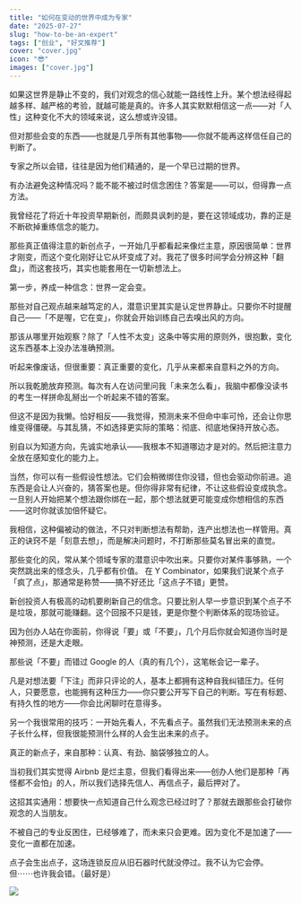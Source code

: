 ```yaml
---
title: "如何在变动的世界中成为专家"
date: "2025-07-27"
slug: "how-to-be-an-expert"
tags: ["创业", "好文推荐"]
cover: "cover.jpg"
icon: "😎"
images: ["cover.jpg"]
---
```

如果这世界是静止不变的，我们对观念的信心就能一路线性上升。某个想法经得起越多样、越严格的考验，就越可能是真的。许多人其实默默相信这一点——对「人性」这种变化不大的领域来说，这么想或许没错。



但对那些会变的东西——也就是几乎所有其他事物——你就不能再这样信任自己的判断了。



专家之所以会错，往往是因为他们精通的，是一个早已过期的世界。



有办法避免这种情况吗？能不能不被过时信念困住？答案是——可以，但得靠一点方法。



我曾经花了将近十年投资早期新创，而颇具讽刺的是，要在这领域成功，靠的正是不断砍掉重练信念的能力。



那些真正值得注意的新创点子，一开始几乎都看起来像烂主意，原因很简单：世界才刚变，而这个变化刚好让它从坏变成了对。我花了很多时间学会分辨这种「翻盘」，而这套技巧，其实也能套用在一切新想法上。



第一步，养成一种信念：世界一定会变。



那些对自己观点越来越笃定的人，潜意识里其实是认定世界静止。只要你不时提醒自己——「不是喔，它在变」，你就会开始训练自己去嗅出风的方向。



那该从哪里开始观察？除了「人性不太变」这条中等实用的原则外，很抱歉，变化这东西基本上没办法准确预测。



听起来像废话，但很重要：真正重要的变化，几乎从来都来自意料之外的方向。



所以我乾脆放弃预测。每次有人在访问里问我「未来怎么看」，我脑中都像没读书的考生一样拼命乱掰出一个听起来不错的答案。



但这不是因为我懒。恰好相反——我觉得，预测未来不但命中率可怜，还会让你思维变得僵硬。与其乱猜，不如选择更实际的策略：彻底、彻底地保持开放心态。



别自以为知道方向，先诚实地承认——我根本不知道哪边才是对的。然后把注意力全放在感知变化的能力上。



当然，你可以有一些假设性想法。它们会稍微绑住你没错，但也会驱动你前进。追东西是会让人兴奋的，猜答案也是。但你得非常有纪律，不让这些假设变成执念。
一旦别人开始把某个想法跟你绑在一起，那个想法就更可能变成你想相信的东西——这时你就该加倍怀疑它。



我相信，这种偏被动的做法，不只对判断想法有帮助，连产出想法也一样管用。真正的诀窍不是「刻意去想」，而是解决问题时，不打断那些莫名冒出来的直觉。



那些变化的风，常从某个领域专家的潜意识中吹出来。只要你对某件事够熟，一个突然跳出来的怪念头，几乎都有价值。
在 Y Combinator，如果我们说某个点子「疯了点」，那通常是称赞——搞不好还比「这点子不错」更赞。



新创投资人有极高的动机要刷新自己的信念。只要比别人早一步意识到某个点子不是垃圾，那就可能赚翻。这个回报不只是钱，更是你整个判断体系的现场验证。



因为创办人站在你面前，你得说「要」或「不要」，几个月后你就会知道你当时是神预测，还是大走眼。



那些说「不要」而错过 Google 的人（真的有几个），这笔帐会记一辈子。



凡是对想法要「下注」而非只评论的人，基本上都拥有这种自我纠错压力。任何人，只要愿意，也能拥有这种压力——你只要公开写下自己的判断。写在有标题、有持久性的地方——你会比闲聊时在意得多。



另一个我很常用的技巧：一开始先看人，不先看点子。虽然我们无法预测未来的点子长什么样，但我很能预测什么样的人会生出未来的点子。



真正的新点子，来自那种：认真、有劲、脑袋够独立的人。



当初我们其实觉得 Airbnb 是烂主意，但我们看得出来——创办人他们是那种「再怪都不会怕」的人，所以我们选择先信人、再信点子，最后押对了。



这招其实通用：想要快一点知道自己什么观念已经过时了？那就去跟那些会打破你观念的人当朋友。



不被自己的专业反困住，已经够难了，而未来只会更难。因为变化不是加速了——变化一直都在加速。



点子会生出点子，这场连锁反应从旧石器时代就没停过。我不认为它会停。
但⋯⋯也许我会错。（最好是）




![](https://prod-files-secure.s3.us-west-2.amazonaws.com/112d0858-5090-4d34-a606-b75eb8d65fd2/46476355-9cf3-4e99-9b7a-3531bc426380/1000202064.png?X-Amz-Algorithm=AWS4-HMAC-SHA256&X-Amz-Content-Sha256=UNSIGNED-PAYLOAD&X-Amz-Credential=ASIAZI2LB466ULXF3ADT%2F20250911%2Fus-west-2%2Fs3%2Faws4_request&X-Amz-Date=20250911T201138Z&X-Amz-Expires=3600&X-Amz-Security-Token=IQoJb3JpZ2luX2VjEKT%2F%2F%2F%2F%2F%2F%2F%2F%2F%2FwEaCXVzLXdlc3QtMiJIMEYCIQDxhTZTSBpDKCRZDbxUvV8Gro77L%2BQLW3LJN1IViQE26QIhAPtVN2gxiAVyv4HKwezgXvO6vbjN0QnopN31vjiRdmr5Kv8DCB0QABoMNjM3NDIzMTgzODA1Igxw6SC2DWkCQkctJQoq3ANsPw1FIqIJKvWezVkIAcqTW81sUGBWcOQAe3kWbrceTeXU8%2FewebK7jF5v%2BYIfubT5JqlFDgh3fdbUxOX8YbdpFAMjZi5J0xKTRVn%2FasYFmj55ZnRYvlhOMDH1ALNRKP5AWLm%2FkMA1m22xgJtdijPj4XvZTT8XQ4ayeSwxaMhHG7YQsETKCEBlJTI3NpKM%2BP4qlvicKsFjXo%2FBkTgHeoMaWMCHeOQxxjWrpAMHHsh1hnqZuj7dRqeT%2BnB5OkZp7KvL9FhgsUurzJnitwWqjFKQtFoYu2sdFvRdGAenLDBmLDnKWSeZWtT4ej0CejlmJtISImKQ8U7etkjjfPlaNVHE0lI47JARIdh2VJivOVk9QydOZ7Cgb4oDDSBoqgiB0GbdM7fvEtGLomkDjQjiNdquwTVOrclCFUWqyMU22hlCIKZFBJ32iKh02V1n47120b8%2BeLAz0tAUiavyIL2FWQPyIGtY71F91A01J3LcSi%2F3lyujLry%2F1sl2jAB9NxKVcF0kJBNZKJ1xH1vdV3nUbFQ72d9XNqdoALsBvqoYnLE6wDFbJI%2B%2FvzJiJcO6tIJ%2BJaqzTTj6n%2BYqAMrRp0J39kCl6hHV6jLKQXGYoF29fWvBnL%2Bb4Z57MZkm7b1SFjCCy4zGBjqkAfbQgRZugBH3vvGtgts7%2BHRcRvcMX7aRknw51picP0yM07l72iCm1PNadDSptyQ76NSuZDo64dZ0Yx1Hp7HgynlsDPjsKRDEdOggJLYsJHVlY5Ynrx3tGEH%2FsOFD3b4R2mVeBRrejpD7fX2wYvMkaxWY6BjrVXFBSK5uJzaTrCi3kCe7QoLL6ZqvTQF8kpdfbyWYaINNBsU%2BeT%2BWIZISqGZYMMyv&X-Amz-Signature=3b933f7e36e52e050b250db90695c9c4e56e41e83ca21537b18b687c60e3474e&X-Amz-SignedHeaders=host&x-amz-checksum-mode=ENABLED&x-id=GetObject)

